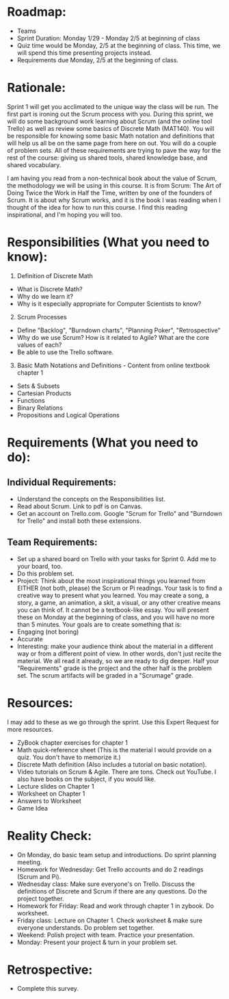 # Roadmap:
* Teams
* Sprint Duration: Monday 1/29 - Monday 2/5 at beginning of class
* Quiz time would be Monday, 2/5 at the beginning of class.  This time, we will spend this time presenting projects instead.
* Requirements due Monday, 2/5 at the beginning of class.

# Rationale: 
Sprint 1 will get you acclimated to the unique way the class will be run.  The first part is ironing out the Scrum process with you.  During this sprint, we will do some background work learning about Scrum (and the online tool Trello) as well as review some basics of Discrete Math (MAT140).  You will be responsible for knowing some basic Math notation and definitions that will help us all be on the same page from here on out.  You will do a couple of problem sets.  All of these requirements are trying to pave the way for the rest of the course: giving us shared tools, shared knowledge base, and shared vocabulary.

I am having you read from a non-technical book about the value of Scrum, the methodology we will be using in this course.  It is from Scrum: The Art of Doing Twice the Work in Half the Time, written by one of the founders of Scrum. It is about why Scrum works, and it is the book I was reading when I thought of the idea for how to run this course.  I find this reading inspirational, and I'm hoping you will too. 

# Responsibilities (What you need to know):
1. Definition of Discrete Math
  * What is Discrete Math?
  * Why do we learn it?
  * Why is it especially appropriate for Computer Scientists to know?
2. Scrum Processes
  * Define "Backlog", "Burndown charts", "Planning Poker", "Retrospective"
  * Why do we use Scrum?  How is it related to Agile?  What are the core values of each?
  * Be able to use the Trello software.  
3. Basic Math Notations and Definitions - Content from online textbook chapter 1
  * Sets & Subsets
  * Cartesian Products
  * Functions
  * Binary Relations
  * Propositions and Logical Operations
  
# Requirements (What you need to do):

## Individual Requirements:
  * Understand the concepts on the Responsibilities list.
  * Read about Scrum.  Link to pdf is on Canvas.
  * Get an account on Trello.com.  Google "Scrum for Trello" and "Burndown for Trello" and install both these extensions.

## Team Requirements:
  * Set up a shared board on Trello with your tasks for Sprint 0.  Add me to your board, too.
  * Do this problem set.
  * Project:  Think about the most inspirational things you learned from EITHER (not both, please) the Scrum or Pi readings. Your task is to find a creative way to present what you learned.  You may create a song, a story, a game, an animation, a skit, a visual, or any other creative means you can think of.  It cannot be a textbook-like essay.  You will present these on Monday at the beginning of class, and you will have no more than 5 minutes.  Your goals are to create something that is:
  * Engaging (not boring)
  * Accurate 
  * Interesting: make your audience think about the material in a different way or from a different point of view.  In other words, don't just recite the material.  We all read it already, so we are ready to dig deeper.
Half your "Requirements" grade is the project and the other half is the problem set.  The scrum artifacts will be graded in a "Scrumage" grade.

# Resources:  
I may add to these as we go through the sprint.  Use this Expert Request for more resources. 

  * ZyBook chapter exercises for chapter 1
  * Math quick-reference sheet (This is the material I would provide on a quiz.  You don't have to memorize it.)
  * Discrete Math definition (Also includes a tutorial on basic notation).
  * Video tutorials on Scrum & Agile.  There are tons.  Check out YouTube.  I also have books on the subject, if you would like.
  * Lecture slides on Chapter 1 
  * Worksheet on Chapter 1 
  * Answers to Worksheet
  * Game Idea 

# Reality Check:
  * On Monday, do basic team setup and introductions.  Do sprint planning meeting.
  * Homework for Wednesday:  Get Trello accounts and do 2 readings (Scrum and Pi).
  * Wednesday class: Make sure everyone's on Trello.  Discuss the definitions of Discrete and Scrum if there are any questions.  Do the project together.
  * Homework for Friday: Read and work through chapter 1 in zybook.  Do worksheet.
  * Friday class: Lecture on Chapter 1.  Check worksheet & make sure everyone understands. Do problem set together.
  * Weekend: Polish project with team.  Practice your presentation.
  * Monday: Present your project & turn in your problem set.

# Retrospective:
  * Complete this survey.
